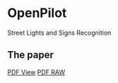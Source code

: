 # OpenPilot
Street Lights and Signs Recognition

## The paper
[PDF View](https://github.com/icmma/openpilot-traffic/blob/master/OPTLAS.pdf)
[PDF RAW](https://github.com/icmma/openpilot-traffic/raw/master/OPTLAS.pdf)
